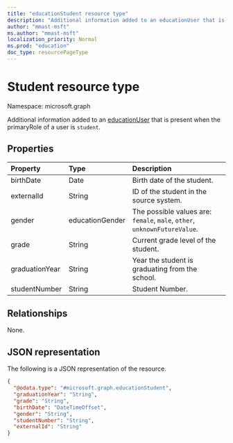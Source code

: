 ```yaml
---
title: "educationStudent resource type"
description: "Additional information added to an educationUser that is present when the primaryRole of a user is `student`."
author: "mmast-msft"
ms.author: "mmast-msft"
localization_priority: Normal
ms.prod: "education"
doc_type: resourcePageType
---
```


# Student resource type

Namespace: microsoft.graph

Additional information added to an [educationUser](educationuser.md) that is present when the primaryRole of a user is `student`.

## Properties

| Property       | Type            | Description                                                               |
| :------------- | :-------------- | :------------------------------------------------------------------------ |
| birthDate      | Date            | Birth date of the student.                                                |
| externalId     | String          | ID of the student in the source system.                                   |
| gender         | educationGender | The possible values are: `female`, `male`, `other`, `unknownFutureValue`. |
| grade          | String          | Current grade level of the student.                                       |
| graduationYear | String          | Year the student is graduating from the school.                           |
| studentNumber  | String          | Student Number.                                                           |

## Relationships

None.

## JSON representation

The following is a JSON representation of the resource.

<!-- {
  "blockType": "resource",
  "@odata.type": "microsoft.graph.educationStudent"
}
-->

```json
{
  "@odata.type": "#microsoft.graph.educationStudent",
  "graduationYear": "String",
  "grade": "String",
  "birthDate": "DateTimeOffset",
  "gender": "String",
  "studentNumber": "String",
  "externalId": "String"
}
```
